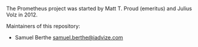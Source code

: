 The Prometheus project was started by Matt T. Proud (emeritus) and
Julius Volz in 2012.

Maintainers of this repository:

* Samuel Berthe <samuel.berthe@iadvize.com>
